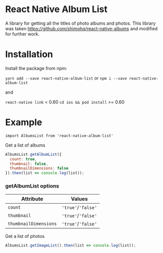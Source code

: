 # React Native Album List

A library for getting all the titles of photo albums and photos.
This library was taken https://github.com/shimohq/react-native-albums and modified for further work.

# Installation

Install the package from npm:

`yarn add --save react-native-album-list` or `npm i --save react-native-album-list`

and

`react-native link` < 0.60
`cd ios && pod install` >= 0.60

# Example

`import AlbumsList from 'react-native-album-list'`

Get a list of albums

```js
AlbumsList.getAlbumList({
  count: true,
  thumbnail: false,
  thumbnailDimensions: false
}).then(list => console.log(list));
```

### getAlbumList options

| Attribute             | Values             |
| --------------------- | ------------------ |
| `count`               | `'true'`/`'false'` |
| `thumbnail`           | `'true'`/`'false'` |
| `thumbnailDimensions` | `'true'`/`'false'` |

Get a list of photos

```js
AlbumsList.getImageList().then(list => console.log(list));
```

